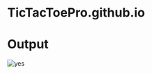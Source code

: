 # TicTacToePro.github.io


# Output
![yes](https://user-images.githubusercontent.com/118811560/203383897-8bc545f9-1a5e-432d-9e1e-c4742019b5a0.gif)
